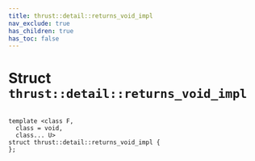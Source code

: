 ```yaml
---
title: thrust::detail::returns_void_impl
nav_exclude: true
has_children: true
has_toc: false
---
```


# Struct `thrust::detail::returns_void_impl`

<code class="doxybook">
<span>template &lt;class F,</span>
<span>&nbsp;&nbsp;class = void,</span>
<span>&nbsp;&nbsp;class... U&gt;</span>
<span>struct thrust::detail::returns&#95;void&#95;impl {</span>
<span>};</span>
</code>

